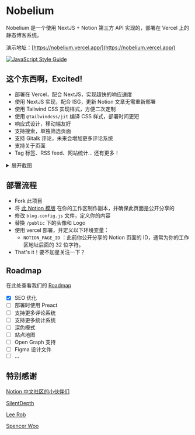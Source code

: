 # Nobelium

Nobelium 是一个使用 NextJS + Notion 第三方 API 实现的，部署在 Vercel 上的静态博客系统。

演示地址：[https://nobelium.vercel.app/](https://nobelium.vercel.app/)

[![JavaScript Style Guide](https://cdn.rawgit.com/standard/standard/master/badge.svg)](https://github.com/standard/standard)

## 这个东西啊，Excited!

- 部署在 Vercel，配合 NextJS，实现超快的响应速度
- 使用 NextJS 实现，配合 ISG，更新 Notion 文章无需重新部署
- 使用 Tailwind CSS 实现样式，方便二次定制
- 使用 `@tailwindcss/jit` 编译 CSS 样式，部署时间更短
- 响应式设计，移动端友好
- 支持搜索，单独筛选页面
- 支持 Gitalk 评论，未来会增加更多评论系统
- 支持关于页面
- Tag 标签、RSS feed、网站统计… 还有更多！

<details><summary>展开截图</summary>
<img src="https://github.com/craigary/nobelium/blob/main/desktop.png?raw=true">
</details>

## 部署流程

- Fork 此项目
- 将 [此 Notion 模版](https://www.notion.so/68be9021bca34b8e89f0246f27e608df) 在你的工作区制作副本，并确保此页面是公开分享的
- 修改 `blog.config.js` 文件，定义你的内容
- 替换 `/public` 下的头像和 Logo
- 使用 vercel 部署，并定义以下环境变量：
    - `NOTION_PAGE_ID` ：此前你公开分享的 Notion 页面的 ID，通常为你的工作区地址后面的 32 位字符。
- That's it！要不加星关注一下？

## Roadmap

在此处查看我们的 [Roadmap](https://www.notion.so/craigary/Public-Roadmap-3cfc4d0f0ca642ef8f652673c37add22)

- [x]  SEO 优化
- [ ]  部署时使用 Preact
- [ ]  支持更多评论系统
- [ ]  支持更多统计系统
- [ ]  深色模式
- [ ]  站点地图
- [ ]  Open Graph 支持
- [ ]  Figma 设计文件
- [ ]  ...

## 特别感谢

[Notion 中文社区的小伙伴们](https://notion.so/cnotion)

[SilentDepth](https://twitter.com/SilentDepthCN)

[Lee Rob](https://leerob.io)

[Spencer Woo](https://spencerwoo.com)
